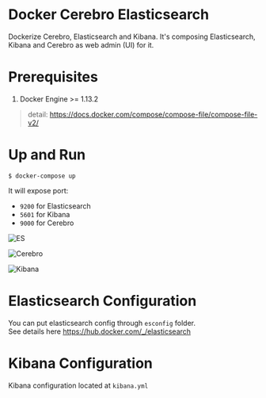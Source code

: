 # Docker Cerebro Elasticsearch

Dockerize Cerebro, Elasticsearch and Kibana. It's composing Elasticsearch, Kibana and Cerebro as web admin (UI) for it.

# Prerequisites
1. Docker Engine >= 1.13.2

> detail: https://docs.docker.com/compose/compose-file/compose-file-v2/

# Up and Run
```
$ docker-compose up
```

It will expose port:  
- `9200` for Elasticsearch
- `5601` for Kibana
- `9000` for Cerebro

![ES](https://res.cloudinary.com/emshidiq/image/upload/c_scale,h_330/v1599627883/Screen_Shot_2020-09-09_at_12.00.35_whjqao.png)  


![Cerebro](https://res.cloudinary.com/emshidiq/image/upload/c_scale,h_400/v1599627643/Screen_Shot_2020-09-09_at_11.48.00_ftlqhy.png)  

![Kibana](https://res.cloudinary.com/emshidiq/image/upload/v1601459370/Screenshot_17_qrgvia.png)  


# Elasticsearch Configuration

You can put elasticsearch config through `esconfig` folder.  
See details here https://hub.docker.com/_/elasticsearch

# Kibana Configuration

Kibana configuration located at `kibana.yml`  